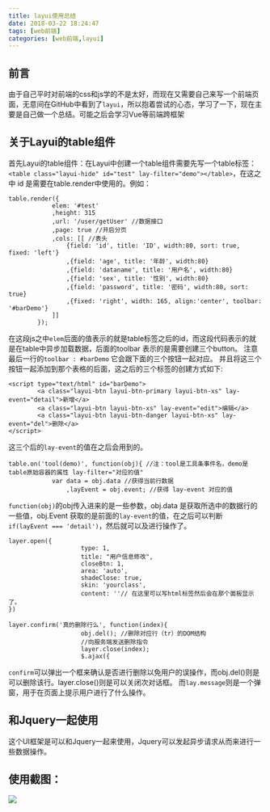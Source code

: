```yaml
---
title: layui使用总结
date: 2018-03-22 18:24:47
tags: [web前端]
categories: [web前端,layui]
---
```


## 前言
由于自己平时对前端的css和js学的不是太好，而现在又需要自己来写一个前端页面，无意间在GitHub中看到了`layui`，所以抱着尝试的心态，学习了一下，现在主要是自己做一个总结。可能之后会学习Vue等前端跨框架

## 关于Layui的table组件
首先Layui的table组件：在Layui中创建一个table组件需要先写一个table标签：`<table class="layui-hide" id="test" lay-filter="demo"></table>`，在这之中 id 是需要在table.render中使用的。例如：
```
table.render({
            elem: '#test'
            ,height: 315
            ,url: '/user/getUser' //数据接口
            ,page: true //开启分页
            ,cols: [[ //表头
                {field: 'id', title: 'ID', width:80, sort: true, fixed: 'left'}
                ,{field: 'age', title: '年龄', width:80}
                ,{field: 'dataname', title: '用户名', width:80}
                ,{field: 'sex', title: '性别', width:80}
                ,{field: 'password', title: '密码', width:80, sort: true}
                ,{fixed: 'right', width: 165, align:'center', toolbar: '#barDemo'}
            ]]
        });
```
在这段js之中`elem`后面的值表示的就是table标签之后的id，而这段代码表示的就是在table中异步加载数据，后面的toolbar 表示的是需要创建三个button。
注意最后一行的`toolbar : #barDemo` 它会跟下面的三个按钮一起对应。
并且将这三个按钮一起添加到那个表格的后面，这之后的三个标签的创建方式如下:
```
<script type="text/html" id="barDemo">
        <a class="layui-btn layui-btn-primary layui-btn-xs" lay-event="detail">新增</a>
        <a class="layui-btn layui-btn-xs" lay-event="edit">编辑</a>
        <a class="layui-btn layui-btn-danger layui-btn-xs" lay-event="del">删除</a>
</script>
```
这三个<a>后的`lay-event`的值在之后会用到的。
```
table.on('tool(demo)', function(obj){ //注：tool是工具条事件名，demo是table原始容器的属性 lay-filter="对应的值" 
            var data = obj.data //获得当前行数据
                ,layEvent = obj.event; //获得 lay-event 对应的值
```
`function(obj)`的obj传入进来的是一些参数，obj.data 是获取所选中的数据行的一些值，obj.Event 获取的是前面的`lay-event`的值，在之后可以判断` if(layEvent === 'detail')`，然后就可以及进行操作了。 
```
layer.open({
                    type: 1,
                    title: "用户信息修改",
                    closeBtn: 1,
                    area: 'auto',
                    shadeClose: true,
                    skin: 'yourclass',
                    content: ''// 在这里可以写html标签然后会在那个面板显示了。 
})
```
```
layer.confirm('真的删除行么', function(index){
                    obj.del(); //删除对应行（tr）的DOM结构
                    //向服务端发送删除指令
                    layer.close(index);
                    $.ajax({
```
`confirm`可以弹出一个框来确认是否进行删除以免用户的误操作，而obj.del()则是可以删除该行。layer.close()则是可以关闭次对话框。
而`lay.message`则是一个弹窗，用于在页面上提示用户进行了什么操作。

## 和Jquery一起使用
这个UI框架是可以和Jquery一起来使用，Jquery可以发起异步请求从而来进行一些数据操作。



## 使用截图：
![](layui截图.jpg)